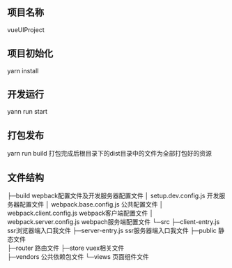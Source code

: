 ## 项目名称
vueUIProject

## 项目初始化
yarn install

## 开发运行
yann run start

## 打包发布
yarn run build
打包完成后根目录下的dist目录中的文件为全部打包好的资源

## 文件结构 
├─build wepback配置文件及开发服务器配置文件
│      setup.dev.config.js 开发服务器配置文件
│      webpack.base.config.js 公共配置文件
│      webpack.client.config.js webpack客户端配置文件
│      webpack.server.config.js webpach服务端配置文件 
└─src
    ├─client-entry.js ssr浏览器端入口我文件
    ├─server-entry.js ssr服务器端入口我文件
    ├─public  静态文件    
    ├─router  路由文件
    ├─store   vuex相关文件    
    ├─vendors 公共依赖包文件
    └─views   页面组件文件